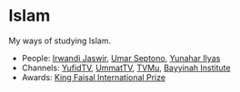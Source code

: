 # Islam
My ways of studying Islam.

* People:
[Irwandi Jaswir](http://kingfaisalprize.org/professor-irwandi-jaswir/),
[Umar Septono](https://id.wikipedia.org/wiki/Umar_Septono),
[Yunahar Ilyas](http://www.muhammadiyah.or.id/id/content-210-det-prof-dr-h-yunahar-ilyas-lc-mag.html)
* Channels:
[YufidTV](https://www.youtube.com/channel/UCX-4mrOc5r691SzDhHtkOgw),
[UmmatTV](https://www.youtube.com/channel/UChq7NDxIkiwKCFRt6Qmn-Bw),
[TVMu](http://tvmu.tv/),
[Bayyinah Institute](https://www.youtube.com/channel/UCRtiU-lpcBSi-ipFKyfIkug)
* Awards:
[King Faisal International Prize](http://kfip.org/en)
